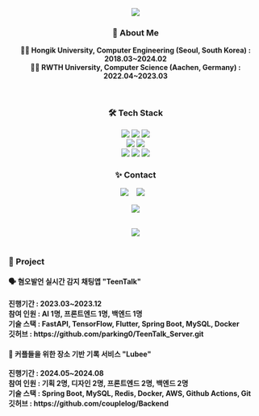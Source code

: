 <p align="center">
<img src="https://capsule-render.vercel.app/api?type=waving&color=auto&height=150&section=header&text=Siyoung%20park&fontSize=90" />
</p>

<h3 align="center">🚀 About Me </h3>
<p align="center">
  <b>👩‍💻 Hongik University, Computer Engineering (Seoul, South Korea) : 2018.03~2024.02</b>  <br>
  <b>👩‍💻 RWTH University, Computer Science (Aachen, Germany) : 2022.04~2023.03</b> 
</p>


<br/>


<h3 align="center">🛠 Tech Stack </h3>

<p align="center">
  <img src="https://img.shields.io/badge/C-A8B9CC?style=for-the-badge&logo=C&logoColor=white"/>
  <img src="https://img.shields.io/badge/C++-00599C?style=for-the-badge&logo=C++&logoColor=white"/>
	<img src="https://img.shields.io/badge/Java-007396?style=for-the-badge&logo=Java&logoColor=white" />
  <br>
  <img src="https://img.shields.io/badge/Spring-6DB33F?style=for-the-badge&logo=Spring&logoColor=white" />
  <img src="https://img.shields.io/badge/SpringBoot-6DB33F?style=for-the-badge&logo=SpringBoot&logoColor=white" />
  <br>
	<img src="https://img.shields.io/badge/MySQL-4479A1?style=for-the-badge&logo=MySQL&logoColor=white" />
	<img src="https://img.shields.io/badge/Docker-2496ED?style=for-the-badge&logo=Docker&logoColor=white" />
 	<img src="https://img.shields.io/badge/Firebase-FFCA28?style=for-the-badge&logo=Firebase&logoColor=white" />
</p>

<h3 align="center">✨ Contact </h3>
<p align="center" align="right">
  <a target="_blank" href="https://parking0.tistory.com/"><img src="https://img.shields.io/badge/Blog-%2312100E.svg?&style=flat-square&logo=dev.to&logoColor=white" /></a>&nbsp;&nbsp;&nbsp;
  <a target="_blank" href="mailto:psoh2347@gmail.com?subject=Hello%20Ileri,%20From%20Github"><img src="https://img.shields.io/badge/gmail-%23D14836.svg?&style=flat-square&logo=gmail&logoColor=white" /></a>&nbsp;&nbsp;&nbsp;
  </a>
</p>
<p align="center">
  <a target="_blank" href=""https://hits.seeyoufarm.com"><img src="https://hits.seeyoufarm.com/api/count/incr/badge.svg?url=https%3A%2F%2Fgithub.com%2Fparking0&count_bg=%2379C83D&title_bg=%23555555&icon=&icon_color=%23E7E7E7&title=hits&edge_flat=false"/></a>
</p>

<div align=center>
	<br>
<img src="https://github-readme-stats.vercel.app/api/top-langs/?username=parking0&layout=compact">
</div>
<br>


<h3>🎁 Project </h3>
<h4>🗣️ 혐오발언 실시간 감지 채팅앱 "TeenTalk" </b></h4>

<p>
  <b>진행기간 : 2023.03~2023.12</b> <br>
  <b>참여 인원 : AI 1명, 프론트엔드 1명, 백엔드 1명</b> <br>
  <b>기술 스택 : FastAPI, TensorFlow, Flutter, Spring Boot, MySQL, Docker </b>     <br>
  <b>깃허브 : https://github.com/parking0/TeenTalk_Server.git </b>     <br>
</p>

<h4>🍯 커플들을 위한 장소 기반 기록 서비스 "Lubee" </b></h4>

<p>
  <b>진행기간 : 2024.05~2024.08</b> <br>
  <b>참여 인원 : 기획 2명, 디자인 2명, 프론트엔드 2명, 백엔드 2명</b> <br>
  <b>기술 스택 : Spring Boot, MySQL, Redis, Docker, AWS, Github Actions, Git </b>     <br>
  <b>깃허브 : https://github.com/couplelog/Backend </b>     <br>
</p>
